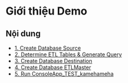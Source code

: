 Giới thiệu Demo
===============

## Nội dung
- [1. Create Database Source](02-Create-database-source.md)
- [2. Determine ETL Tables & Generate Query](03-Determine-etl-tables-and-generate-query.md)
- [3. Create Database Destination](04-Create-database-destination.md)
- [4. Create Database ETLMaster](05-Create-database-etlmaster.md)
- [5. Run ConsoleApp_TEST_kamehameha](06-Run-console-app-test-kamehameha.md)
